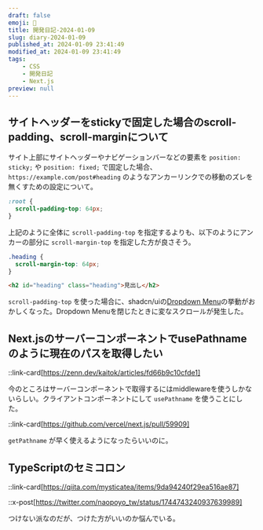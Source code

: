 ```yaml
---
draft: false
emoji: 🌳
title: 開発日記-2024-01-09
slug: diary-2024-01-09
published_at: 2024-01-09 23:41:49
modified_at: 2024-01-09 23:41:49
tags:
    - CSS
    - 開発日記
    - Next.js
preview: null
---
```


## サイトヘッダーをstickyで固定した場合のscroll-padding、scroll-marginについて

サイト上部にサイトヘッダーやナビゲーションバーなどの要素を `position: sticky;` や `position: fixed;` で固定した場合、`https://example.com/post#heading` のようなアンカーリンクでの移動のズレを無くすための設定について。

```css
:root {
  scroll-padding-top: 64px;
}
```

上記のように全体に `scroll-padding-top` を指定するよりも、以下のようにアンカーの部分に `scroll-margin-top` を指定した方が良さそう。

```css
.heading {
  scroll-margin-top: 64px;
}
```

```html
<h2 id="heading" class="heading">見出し</h2>
```

`scroll-padding-top` を使った場合に、shadcn/uiの[Dropdown Menu](https://ui.shadcn.com/docs/components/dropdown-menu)の挙動がおかしくなった。Dropdown Menuを閉じたときに変なスクロールが発生した。

## Next.jsのサーバーコンポーネントでusePathnameのように現在のパスを取得したい

::link-card[https://zenn.dev/kaitok/articles/fd66b9c10cfde1]

今のところはサーバーコンポーネントで取得するにはmiddlewareを使うしかないらしい。クライアントコンポーネントにして `usePathname` を使うことにした。

::link-card[https://github.com/vercel/next.js/pull/59909]

`getPathname` が早く使えるようになったらいいのに。

## TypeScriptのセミコロン

::link-card[https://qiita.com/mysticatea/items/9da94240f29ea516ae87]

::x-post[https://twitter.com/naopoyo_tw/status/1744743240937639989]

つけない派なのだが、つけた方がいいのか悩んでいる。
